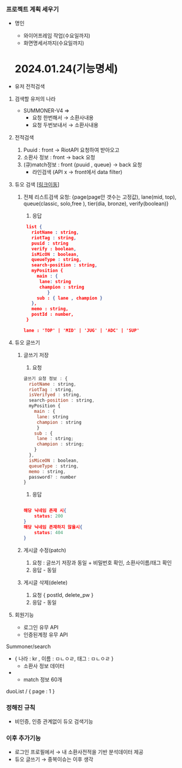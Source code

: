 ### 프로젝트 계획 세우기
- 명인
    - 와이어프레임 작업(수요일까지)
    - 화면명세서까지(수요일까지)

    # 2024.01.24(기능명세)

- 유저 전적검색

1. 검색할 유저의 나라 
    - SUMMONER-V4 ⇒
        - 요청 한번해서 → 소환사내용
        - 요청 두번보내서 → 소환사내용

1. 전적검색
    1. Puuid :  front → RiotAPI 요청하여 받아오고 
    2. 소환사 정보 : front → back 요청
    3. (큐)match정보 : front {puuid , queue} →  back 요청 
        - 라인검색 (API x → front에서 data filter)
2. 듀오 검색 [[링크이동](https://www.notion.so/_API-JSON-2024-01-23-af55c42efa8045a2a9abd75c09649fd4?pvs=21)]
    1. 전체 리스트검색 요청: {page(page안 갯수는 고정값), lane(mid, top), queue(classic, solo,free ),  tier(dia, bronze), verify(boolean)}
        1. 응답 
        
        ```json
         list { 
           riotName : string, 
           riotTag : string,
           puuid : string
           verify : boolean,
           isMicON : boolean,
           queueType : string,
           search-position : string,
           myPosition {
             main : { 
              lane: string
              champion : string
        		 }
             sub : { lane , champion }
           }, 
           memo : string,
           postId : number,
         }
        
        lane : 'TOP' | 'MID' | 'JUG' | 'ADC' | 'SUP'  
        ```
        
3. 듀오 글쓰기 
    1. 글쓰기 저장 
        1. 요청
        
        ```jsx
        글쓰기 요청 정보 : {
          riotName : string,
          riotTag : string,
          isVerifyed : string,
          search-position : string,
          myPosition {
            main : { 
             lane: string
             champion : string
        	 }
            sub : { 
             lane : string;
             champion : string;
            }
          },    
          isMiceON : boolean,
          queueType : string,
          memo : string,
          password? : number
        }
        ```
        
        1. 응답
        
        ```json
        
        해당 닉네임 존재 시{
        	status: 200  
        }
        해당 닉네임 존재하지 않을시{
        	status: 404
        }
        ```
        
    2. 게시글 수정(patch)
        1. 요청 : 글쓰기 저장과 동일 + 비밀번호 확인, 소환사이름/태그 확인
        2. 응답 - 동일
    3. 게시글 삭제(delete)
        1. 요청 { postId, delete_pw } 
        2. 응답 - 동일
        

1. 회원기능
    - 로그인 유무 API
    - 인증된계정 유무 API

Summoner/search

- { 나라 : kr , 이름 : ㅁㄴㅇㄹ, 태그 : ㅁㄴㅇㄹ }
    - 소환사 정보 데이터
- 
    - match 정보 60개

duoList / { page : 1 }

### 정해진 규칙

- 비인증, 인증 관계없이 듀오 검색기능

### 이후 추가기능

- 로그인 프로필에서 → 내 소환사전적을 기반 분석데이터 제공
- 듀오 글쓰기 → 중복이슈는 이후 생각